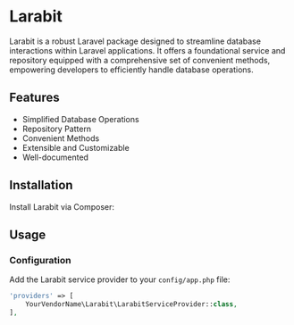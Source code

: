 # Larabit

Larabit is a robust Laravel package designed to streamline database interactions within Laravel applications. It offers a foundational service and repository equipped with a comprehensive set of convenient methods, empowering developers to efficiently handle database operations.

## Features

- Simplified Database Operations
- Repository Pattern
- Convenient Methods
- Extensible and Customizable
- Well-documented

## Installation

Install Larabit via Composer:


## Usage

### Configuration

Add the Larabit service provider to your `config/app.php` file:

```php
'providers' => [
    YourVendorName\Larabit\LarabitServiceProvider::class,
],
